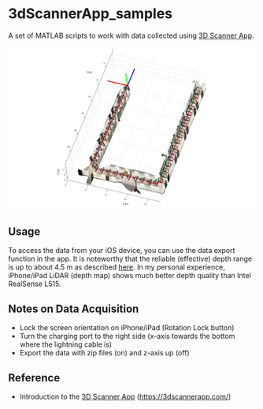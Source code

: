 # 3dScannerApp_samples

A set of MATLAB scripts to work with data collected using [3D Scanner App](https://apps.apple.com/us/app/3d-scanner-app/id1419913995).

![results](https://github.com/PyojinKim/3dScannerApp_samples/blob/main/result.png)


## Usage

To access the data from your iOS device, you can use the data export function in the app.
It is noteworthy that the reliable (effective) depth range is up to about 4.5 m as described [here](https://www.it-jim.com/blog/iphones-12-pro-lidar-how-to-get-and-interpret-data/).
In my personal experience, iPhone/iPad LiDAR (depth map) shows much better depth quality than Intel RealSense L515.


## Notes on Data Acquisition

- Lock the screen orientation on iPhone/iPad (Rotation Lock button)
- Turn the charging port to the right side (x-axis towards the bottom where the lightning cable is)
- Export the data with zip files (on) and z-axis up (off)


## Reference

- Introduction to the [3D Scanner App](https://apps.apple.com/us/app/3d-scanner-app/id1419913995) (https://3dscannerapp.com/)
